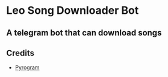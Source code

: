 # Leo Song Downloader Bot
## A telegram bot that can download songs

## Credits

- [Pyrogram](https://github.com/pyrogram)

